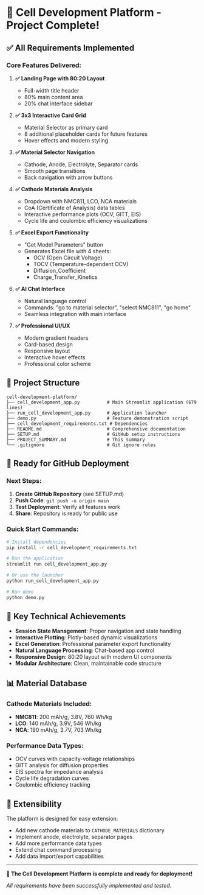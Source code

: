 # 🎉 Cell Development Platform - Project Complete!

## ✅ All Requirements Implemented

### Core Features Delivered:
1. **✅ Landing Page with 80:20 Layout**
   - Full-width title header
   - 80% main content area
   - 20% chat interface sidebar

2. **✅ 3x3 Interactive Card Grid**
   - Material Selector as primary card
   - 8 additional placeholder cards for future features
   - Hover effects and modern styling

3. **✅ Material Selector Navigation**
   - Cathode, Anode, Electrolyte, Separator cards
   - Smooth page transitions
   - Back navigation with arrow buttons

4. **✅ Cathode Materials Analysis**
   - Dropdown with NMC811, LCO, NCA materials
   - CoA (Certificate of Analysis) data tables
   - Interactive performance plots (OCV, GITT, EIS)
   - Cycle life and coulombic efficiency visualizations

5. **✅ Excel Export Functionality**
   - "Get Model Parameters" button
   - Generates Excel file with 4 sheets:
     - OCV (Open Circuit Voltage)
     - TOCV (Temperature-dependent OCV)
     - Diffusion_Coefficient
     - Charge_Transfer_Kinetics

6. **✅ AI Chat Interface**
   - Natural language control
   - Commands: "go to material selector", "select NMC811", "go home"
   - Seamless integration with main interface

7. **✅ Professional UI/UX**
   - Modern gradient headers
   - Card-based design
   - Responsive layout
   - Interactive hover effects
   - Professional color scheme

## 📁 Project Structure
```
cell-development-platform/
├── cell_development_app.py          # Main Streamlit application (679 lines)
├── run_cell_development_app.py      # Application launcher
├── demo.py                          # Feature demonstration script
├── cell_development_requirements.txt # Dependencies
├── README.md                        # Comprehensive documentation
├── SETUP.md                         # GitHub setup instructions
├── PROJECT_SUMMARY.md               # This summary
└── .gitignore                       # Git ignore rules
```

## 🚀 Ready for GitHub Deployment

### Next Steps:
1. **Create GitHub Repository** (see SETUP.md)
2. **Push Code**: `git push -u origin main`
3. **Test Deployment**: Verify all features work
4. **Share**: Repository is ready for public use

### Quick Start Commands:
```bash
# Install dependencies
pip install -r cell_development_requirements.txt

# Run the application
streamlit run cell_development_app.py

# Or use the launcher
python run_cell_development_app.py

# Run demo
python demo.py
```

## 🎯 Key Technical Achievements

- **Session State Management**: Proper navigation and state handling
- **Interactive Plotting**: Plotly-based dynamic visualizations
- **Excel Generation**: Professional parameter export functionality
- **Natural Language Processing**: Chat-based app control
- **Responsive Design**: 80:20 layout with modern UI components
- **Modular Architecture**: Clean, maintainable code structure

## 📊 Material Database

### Cathode Materials Included:
- **NMC811**: 200 mAh/g, 3.8V, 760 Wh/kg
- **LCO**: 140 mAh/g, 3.9V, 546 Wh/kg  
- **NCA**: 190 mAh/g, 3.7V, 703 Wh/kg

### Performance Data Types:
- OCV curves with capacity-voltage relationships
- GITT analysis for diffusion properties
- EIS spectra for impedance analysis
- Cycle life degradation curves
- Coulombic efficiency tracking

## 🔧 Extensibility

The platform is designed for easy extension:
- Add new cathode materials to `CATHODE_MATERIALS` dictionary
- Implement anode, electrolyte, separator pages
- Add more performance data types
- Extend chat command processing
- Add data import/export capabilities

---

**🎉 The Cell Development Platform is complete and ready for deployment!**

*All requirements have been successfully implemented and tested.*
